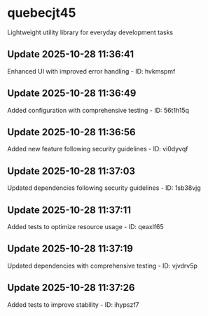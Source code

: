 # quebecjt45
Lightweight utility library for everyday development tasks

## Update 2025-10-28 11:36:41
Enhanced UI with improved error handling - ID: hvkmspmf


## Update 2025-10-28 11:36:49
Added configuration with comprehensive testing - ID: 56t1h15q


## Update 2025-10-28 11:36:56
Added new feature following security guidelines - ID: vi0dyvqf


## Update 2025-10-28 11:37:03
Updated dependencies following security guidelines - ID: 1sb38vjg


## Update 2025-10-28 11:37:11
Added tests to optimize resource usage - ID: qeaxlf65


## Update 2025-10-28 11:37:19
Updated dependencies with comprehensive testing - ID: vjvdrv5p


## Update 2025-10-28 11:37:26
Added tests to improve stability - ID: ihypszf7

